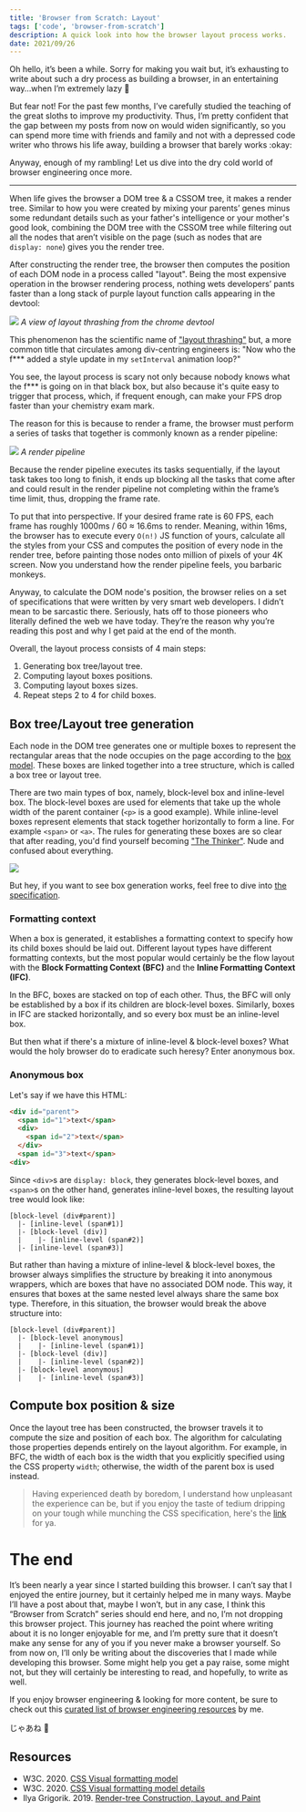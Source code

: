 ```yaml
---
title: 'Browser from Scratch: Layout'
tags: ['code', 'browser-from-scratch']
description: A quick look into how the browser layout process works.
date: 2021/09/26
---
```


Oh hello, it’s been a while. Sorry for making you wait but, it’s exhausting to write about such a dry process as building a browser, in an entertaining way…when I’m extremely lazy :troll:

But fear not! For the past few months, I’ve carefully studied the teaching of the great sloths to improve my productivity. Thus, I’m pretty confident that the gap between my posts from now on would widen significantly, so you can spend more time with friends and family and not with a depressed code writer who throws his life away, building a browser that barely works :okay:

Anyway, enough of my rambling! Let us dive into the dry cold world of browser engineering once more.

---
When life gives the browser a DOM tree & a CSSOM tree, it makes a render tree. Similar to how you were created by mixing your parents’ genes minus some redundant details such as your father's intelligence or your mother's good look, combining the DOM tree with the CSSOM tree while filtering out all the nodes that aren’t visible on the page (such as nodes that are `display: none`) gives you the render tree.

After constructing the render tree, the browser then computes the position of each DOM node in a process called "layout". Being the most expensive operation in the browser rendering process, nothing wets developers’ pants faster than a long stack of purple layout function calls appearing in the devtool:

![](layoutthrashing.png)
*A view of layout thrashing from the chrome devtool* 

This phenomenon has the scientific name of ["layout thrashing"][4] but, a more common title that circulates among div-centring engineers is: "Now who the f*** added a style update in my `setInterval` animation loop?"

You see, the layout process is scary not only because nobody knows what the f*** is going on in that black box, but also because it's quite easy to trigger that process, which, if frequent enough, can make your FPS drop faster than your chemistry exam mark.

The reason for this is because to render a frame, the browser must perform a series of tasks that together is commonly known as a render pipeline:

![](render_pipeline.jpg)
*A render pipeline*

Because the render pipeline executes its tasks sequentially, if the layout task takes too long to finish, it ends up blocking all the tasks that come after and could result in the render pipeline not completing within the frame’s time limit, thus, dropping the frame rate.

To put that into perspective. If your desired frame rate is 60 FPS, each frame has roughly 1000ms / 60 ≈ 16.6ms to render. Meaning, within 16ms, the browser has to execute every `O(n!)` JS function of yours, calculate all the styles from your CSS and computes the position of every node in the render tree, before painting those nodes onto million of pixels of your 4K screen. Now you understand how the render pipeline feels, you barbaric monkeys.

Anyway, to calculate the DOM node's position, the browser relies on a set of specifications that were written by very smart web developers. I didn’t mean to be sarcastic there. Seriously, hats off to those pioneers who literally defined the web we have today. They’re the reason why you’re reading this post and why I get paid at the end of the month.

Overall, the layout process consists of 4 main steps:

1. Generating box tree/layout tree.
2. Computing layout boxes positions.
3. Computing layout boxes sizes.
4. Repeat steps 2 to 4 for child boxes.

## Box tree/Layout tree generation

Each node in the DOM tree generates one or multiple boxes to represent the rectangular areas that the node occupies on the page according to the [box model][6]. These boxes are linked together into a tree structure, which is called a box tree or layout tree.

There are two main types of box, namely, block-level box and inline-level box. The block-level boxes are used for elements that take up the whole width of the parent container (`<p>` is a good example). While inline-level boxes represent elements that stack together horizontally to form a line. For example `<span>` or `<a>`. The rules for generating these boxes are so clear that after reading, you'd find yourself becoming ["The Thinker"][1]. Nude and confused about everything.

![](thinker.jpg)

But hey, if you want to see box generation works, feel free to dive into [the specification][2].

### Formatting context
When a box is generated, it establishes a formatting context to specify how its child boxes should be laid out. Different layout types have different formatting contexts, but the most popular would certainly be the flow layout with the **Block Formatting Context (BFC)** and the **Inline Formatting Context (IFC)**.

In the BFC, boxes are stacked on top of each other. Thus, the BFC will only be established by a box if its children are block-level boxes. Similarly, boxes in IFC are stacked horizontally, and so every box must be an inline-level box.

But then what if there's a mixture of inline-level & block-level boxes? What would the holy browser do to eradicate such heresy? Enter anonymous box.

### Anonymous box

Let's say if we have this HTML:

```html
<div id="parent">
  <span id="1">text</span>
  <div>
    <span id="2">text</span>
  </div>
  <span id="3">text</span>
<div>
```

Since `<div>`s are `display: block`, they generates block-level boxes, and `<span>`s on the other hand, generates inline-level boxes, the resulting layout tree would look like:

```
[block-level (div#parent)]
  |- [inline-level (span#1)]
  |- [block-level (div)]
  |    |- [inline-level (span#2)]
  |- [inline-level (span#3)]
```

But rather than having a mixture of inline-level & block-level boxes, the browser always simplifies the structure by breaking it into anonymous wrappers, which are boxes that have no associated DOM node. This way, it ensures that boxes at the same nested level always share the same box type. Therefore, in this situation, the browser would break the above structure into:

```
[block-level (div#parent)]
  |- [block-level anonymous]
  |    |- [inline-level (span#1)]
  |- [block-level (div)]
  |    |- [inline-level (span#2)]
  |- [block-level anonymous]
  |    |- [inline-level (span#3)]
```

## Compute box position & size

Once the layout tree has been constructed, the browser travels it to compute the size and position of each box. The algorithm for calculating those properties depends entirely on the layout algorithm. For example, in BFC, the width of each box is the width that you explicitly specified using the CSS property `width`; otherwise, the width of the parent box is used instead.

> Having experienced death by boredom, I understand how unpleasant the experience can be, but if you enjoy the taste of tedium dripping on your tough while munching the CSS specification, here's the [link][3] for ya.

# The end

It’s been nearly a year since I started building this browser. I can’t say that I enjoyed the entire journey, but it certainly helped me in many ways. Maybe I’ll have a post about that, maybe I won’t, but in any case, I think this “Browser from Scratch” series should end here, and no, I’m not dropping this browser project. This journey has reached the point where writing about it is no longer enjoyable for me, and I’m pretty sure that it doesn’t make any sense for any of you if you never make a browser yourself. So from now on, I’ll only be writing about the discoveries that I made while developing this browser. Some might help you get a pay raise, some might not, but they will certainly be interesting to read, and hopefully, to write as well.

If you enjoy browser engineering & looking for more content, be sure to check out this [curated list of browser engineering resources][7] by me.

じゃあね :wave:

## Resources

- W3C. 2020. [CSS Visual formatting model][2]
- W3C. 2020. [CSS Visual formatting model details][3]
- Ilya Grigorik. 2019. [Render-tree Construction, Layout, and Paint][3]

[1]: https://en.wikipedia.org/wiki/The_Thinker
[2]: https://www.w3.org/TR/CSS22/visuren.html
[3]: https://www.w3.org/TR/CSS22/visudet.html
[4]: https://developers.google.com/web/fundamentals/performance/rendering/avoid-large-complex-layouts-and-layout-thrashing
[5]: https://developers.google.com/web/fundamentals/performance/critical-rendering-path/render-tree-construction
[6]: https://developer.mozilla.org/en-US/docs/Learn/CSS/Building_blocks/The_box_model
[7]: https://github.com/ZeroX-DG/awesome-browser
